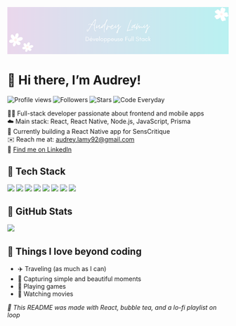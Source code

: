 ![http://url/to/img.png](https://github.com/audreylamy/audreylamy/blob/main/banner.png)

# 🌸 Hi there, I’m Audrey!

![Profile views](https://komarev.com/ghpvc/?username=audreylamy&color=FEC8D8&style=flat)
![Followers](https://img.shields.io/github/followers/audreylamy?label=Followers&style=flat&color=FEC8D8)
![Stars](https://img.shields.io/github/stars/audreylamy?label=Stars&style=flat&color=FEC8D8)
![Code Everyday](https://img.shields.io/badge/Codes%20Everyday-%E2%9C%A8-FEC8D8?style=flat&logo=github)

👩‍💻 Full-stack developer passionate about frontend and mobile apps  
☁️ Main stack: React, React Native, Node.js, JavaScript, Prisma  
📱 Currently building a React Native app for SensCritique  
✉️ Reach me at: audrey.lamy92@gmail.com  
🧋 [Find me on LinkedIn](https://linkedin.com/in/audrey-lamy)

## 🦋 Tech Stack

<p>
  <img src="https://img.shields.io/badge/HTML5-FAF1F1?style=flat&logo=html5&logoColor=E44D26" />
  <img src="https://img.shields.io/badge/CSS3-F3F7FC?style=flat&logo=css3&logoColor=1572B6" />
  <img src="https://img.shields.io/badge/JavaScript-FFF8E7?style=flat&logo=javascript&logoColor=F7DF1E" />
  <img src="https://img.shields.io/badge/TypeScript-F5F8FF?style=flat&logo=typescript&logoColor=3178C6" />
  <img src="https://img.shields.io/badge/React-F0FBFC?style=flat&logo=react&logoColor=61DAFB" />
  <img src="https://img.shields.io/badge/React%20Native-F4FAFB?style=flat&logo=react&logoColor=61DAFB" />
  <img src="https://img.shields.io/badge/Node.js-EEF9F2?style=flat&logo=nodedotjs&logoColor=3C873A" />
  <img src="https://img.shields.io/badge/Prisma-F8F3FF?style=flat&logo=prisma&logoColor=2D3748" />
</p>

## 🌈 GitHub Stats


  <img src="https://github-readme-stats.vercel.app/api?username=audreylamy&show_icons=true&bg_color=ead7ec&icon_color=b4f0f0&hide_border=true&text_color=ffffff&title_color=F293C5&border_radius=20" width="48%" />


## 🍭 Things I love beyond coding

- ✈️ Traveling (as much as I can)
- 📸 Capturing simple and beautiful moments
- 👾 Playing games
- 🍿 Watching movies

_💫 This README was made with React, bubble tea, and a lo-fi playlist on loop_ 
